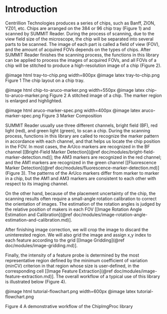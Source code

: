 
Introduction
===

Centrillion Technologies produces a series of chips, such as Banff, ZION, YZ01, etc. Chips are arranged on the 384 or 96 chip tray (Figure 1) and scanned by SUMMIT Reader. During the process of scanning, due to the view field size of the microscope, the chip will be separated into several parts to be scanned. The image of each part is called a field of view (FOV), and the amount of acquired FOVs depends on the types of chips. After SUMMIT Reader finishes the scanning process, the functions in this library can be applied to process the images of acquired FOVs, and all FOVs of a chip will be stitched to produce a high-resolution image of a chip (Figure 2).

@image html tray-to-chip.png width=800px
@image latex tray-to-chip.png
Figure 1 The chip layout on a chip tray.

@image html chip-to-aruco-marker.png width=550px
@image latex chip-to-aruco-marker.png
Figure 2 A stitched image of a chip. The marker region is enlarged and highlighted.

@image html aruco-marker-spec.png width=400px
@image latex aruco-marker-spec.png
Figure 3 Marker Composition

SUMMIT Reader usually use three different channels, bright field (BF), red light (red), and green light (green), to scan a chip. During the scanning process, functions in this library are called to recognize the marker pattern in accordance with each channel, and that helps us locate the chip position in the FOV. In most cases, the ArUco markers are recognized in the BF channel [[Bright-Field Marker Detection](@ref doc/modules/bright-field-marker-detection.md)]; the AM3 markers are recognized in the red channel; and the AM1 markers are recognized in the green channel [[Fluorescence Marker Detection](@ref doc/modules/fluorescence-marker-detection.md)] (Figure 3). The patterns of the ArUco markers differ from marker to marker in a chip, but the AM1 and AM3 markers are consistent to each other with respect to its imaging channel.

On the other hand, because of the placement uncertainty of the chip, the scanning results often require a small-angle rotation calibration to correct the orientation of images. The estimation of the rotation angles is judged by the relative position of makers in each FOV [[Image Rotation Angle Estimation and Calibration](@ref doc/modules/image-rotation-angle-estimation-and-calibration.md)].

After finishing image correction, we will crop the image to discard the uninterested region. We will also grid the image and assign x,y index to each feature according to the grid [[Image Gridding](@ref doc/modules/image-gridding.md)].

Finally, the intensity of a feature probe is determined by the most representative region defined by the minimum coefficient of variation (minCV) criterion in that region whose size is user-defined, in the corresponding cell [[Image Feature Extraction](@ref doc/modules/image-feature-extraction.md)]. The overall workflow of a typical use of this library is illustrated below (Figure 4).

@image html tutorial-flowchart.png width=600px
@image latex tutorial-flowchart.png

Figure 4 A demonstrative workflow of the ChipImgProc library
